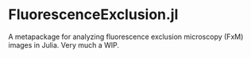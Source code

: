 # FluorescenceExclusion.jl

A metapackage for analyzing fluorescence exclusion microscopy (FxM) images in
Julia. Very much a WIP.